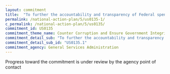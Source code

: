 ```yaml
---
layout: commitment
title:  "To further the accountability and transparency of Federal spending, the Administration is committed to advancing the Federal Program Inventory efforts as outlined in the Office of Management and Budget’s 2021 report to Congress."
permalink: /national-action-plan/5/us0135-1/
c_permalink: /national-action-plan/5/us0135/
commitment_id: US0135
commitment_theme_name: Counter Corruption and Ensure Government Integrity and Accountability to the Public
commitment_detail_sub: "To further the accountability and transparency of Federal spending, the Administration is committed to advancing the Federal Program Inventory efforts as outlined in the Office of Management and Budget’s 2021 report to Congress."
commitment_detail_sub_id: "US0135.1"
commitment_agency: General Services Administration
---
```


Progress toward the commitment is under review by the agency point of contact